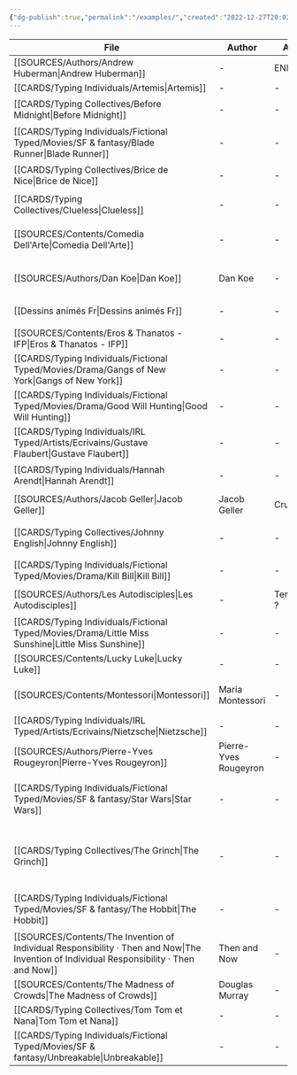 ```yaml
---
{"dg-publish":true,"permalink":"/examples/","created":"2022-12-27T20:02:08.824+01:00","updated":"2023-01-14T00:50:26.476+01:00"}
---
```



| File                                                                                                                                         | Author                | Au_T       | Ch_T                         | Theme                                 | Cat           | Me_Cat                          |
| -------------------------------------------------------------------------------------------------------------------------------------------- | --------------------- | ---------- | ---------------------------- | ------------------------------------- | ------------- | ------------------------------- |
| [[SOURCES/Authors/Andrew Huberman\|Andrew Huberman]]                                                                                      | \-                    | ENFP       | \-                           | \-                                    | \-            | \-                              |
| [[CARDS/Typing Individuals/Artemis\|Artemis]]                                                                                             | \-                    | \-         | \-                           | \-                                    | \-            | \-                              |
| [[CARDS/Typing Collectives/Before Midnight\|Before Midnight]]                                                                             | \-                    | \-         | \-                           | \-                                    | fiction       | watch 🎞️                       |
| [[CARDS/Typing Individuals/Fictional Typed/Movies/SF & fantasy/Blade Runner\|Blade Runner]]                                               | \-                    | \-         | ISTP                         | \-                                    | fiction       | watch 🎞️                       |
| [[CARDS/Typing Collectives/Brice de Nice\|Brice de Nice]]                                                                                 | \-                    | \-         | ESFP, ISFJ                   | idle, fake, appearances               | fiction       | watch 🎞️                       |
| [[CARDS/Typing Collectives/Clueless\|Clueless]]                                                                                           | \-                    | \-         | ESFP, Crusader               | \-                                    | irl           | watch 🎞️                       |
| [[SOURCES/Contents/Comedia Dell'Arte\|Comedia Dell'Arte]]                                                                                 | \-                    | \-         | \-                           | \-                                    | fiction       | watch 🎞️ / read 🔠             |
| [[SOURCES/Authors/Dan Koe\|Dan Koe]]                                                                                                      | Dan Koe               | \-         | ENTP/INTJ                    | dopamine, desire, change              | irl           | watch 🎞️                       |
| [[Dessins animés Fr\|Dessins animés Fr]]                                                                                                  | \-                    | \-         | \-                           | \-                                    | fiction       | watch 🎞️                       |
| [[SOURCES/Contents/Eros & Thanatos - IFP\|Eros & Thanatos - IFP]]                                                                         | \-                    | \-         | \-                           | \-                                    | fiction       | read 🔠                         |
| [[CARDS/Typing Individuals/Fictional Typed/Movies/Drama/Gangs of New York\|Gangs of New York]]                                            | \-                    | \-         | INFJ                         | \-                                    | fiction       | watch 🎞️                       |
| [[CARDS/Typing Individuals/Fictional Typed/Movies/Drama/Good Will Hunting\|Good Will Hunting]]                                            | \-                    | \-         | INFJ, INFP                   | \-                                    | fiction       | watch 🎞️                       |
| [[CARDS/Typing Individuals/IRL Typed/Artists/Ecrivains/Gustave Flaubert\|Gustave Flaubert]]                                               | \-                    | \-         | INFP                         | \-                                    | irl           | read 🔠                         |
| [[CARDS/Typing Individuals/Hannah Arendt\|Hannah Arendt]]                                                                                 | \-                    | \-         | INTJ                         | evil, genocide, Ti                    | fiction       | watch 🎞️                       |
| [[SOURCES/Authors/Jacob Geller\|Jacob Geller]]                                                                                            | Jacob Geller          | Crusader   | Crusader                     | \-                                    | irl           | watch 🎞️                       |
| [[CARDS/Typing Collectives/Johnny English\|Johnny English]]                                                                               | \-                    | \-         | INTJ, ISFJ                   | Vainglory, Desacration, Pride         | fiction       | watch 🎞️                       |
| [[CARDS/Typing Individuals/Fictional Typed/Movies/Drama/Kill Bill\|Kill Bill]]                                                            | \-                    | \-         | INTJ, ENTP                   | \-                                    | fiction       | watch 🎞️                       |
| [[SOURCES/Authors/Les Autodisciples\|Les Autodisciples]]                                                                                  | \-                    | Templier ? | \-                           | \-                                    | fiction / irl | watch 🎞️                       |
| [[CARDS/Typing Individuals/Fictional Typed/Movies/Drama/Little Miss Sunshine\|Little Miss Sunshine]]                                      | \-                    | \-         | ESFJ, STJ, INTJ, INFP        | \-                                    | fiction       | watch 🎞️                       |
| [[SOURCES/Contents/Lucky Luke\|Lucky Luke]]                                                                                               | \-                    | \-         | \-                           | \-                                    | \-            | \-                              |
| [[SOURCES/Contents/Montessori\|Montessori]]                                                                                               | Maria Montessori      | \-         | \-                           | education, parenting, mind            | irl           | read 🔠                         |
| [[CARDS/Typing Individuals/IRL Typed/Artists/Ecrivains/Nietzsche\|Nietzsche]]                                                             | \-                    | \-         | INTJ                         | \-                                    | \-            | \-                              |
| [[SOURCES/Authors/Pierre-Yves Rougeyron\|Pierre-Yves Rougeyron]]                                                                          | Pierre-Yves Rougeyron | \-         | \-                           | \-                                    | irl           | watch 🎞️                       |
| [[CARDS/Typing Individuals/Fictional Typed/Movies/SF & fantasy/Star Wars\|Star Wars]]                                                     | \-                    | \-         | ENTP, ESTJ, INTJ, INFJ, ISFJ | \-                                    | fiction       | watch 🎞️                       |
| [[CARDS/Typing Collectives/The Grinch\|The Grinch]]                                                                                       | \-                    | \-         | ENTP                         | UD/UF, Envy, Malevolence, Desacration | fiction / irl | watch 🎞️ / read 🔠 / listen 🎧 |
| [[CARDS/Typing Individuals/Fictional Typed/Movies/SF & fantasy/The Hobbit\|The Hobbit]]                                                   | \-                    | \-         | ISTJ                         | \-                                    | fiction       | watch 🎞️ / read 🔠             |
| [[SOURCES/Contents/The Invention of Individual Responsibility · Then and Now\|The Invention of Individual Responsibility · Then and Now]] | Then and Now          | \-         | \-                           | responsibility, politics              | irl           | watch 🎞️                       |
| [[SOURCES/Contents/The Madness of Crowds\|The Madness of Crowds]]                                                                         | Douglas Murray        | \-         | \-                           | \-                                    | irl           | read 🔠                         |
| [[CARDS/Typing Collectives/Tom Tom et Nana\|Tom Tom et Nana]]                                                                             | \-                    | \-         | \-                           | \-                                    | \-            | \-                              |
| [[CARDS/Typing Individuals/Fictional Typed/Movies/SF & fantasy/Unbreakable\|Unbreakable]]                                                 | \-                    | \-         | ISXJ                         | \-                                    | fiction       | watch 🎞️                       |


